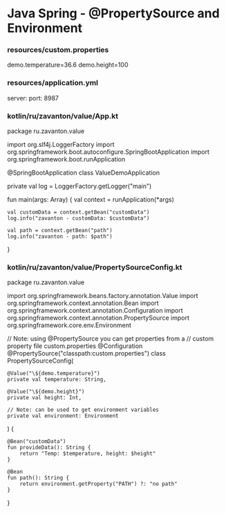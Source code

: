 # Java Spring - @PropertySource and Environment



### resources/custom.properties
demo.temperature=36.6
demo.height=100










### resources/application.yml
server:
  port: 8987










### kotlin/ru/zavanton/value/App.kt
package ru.zavanton.value

import org.slf4j.LoggerFactory
import org.springframework.boot.autoconfigure.SpringBootApplication
import org.springframework.boot.runApplication

@SpringBootApplication
class ValueDemoApplication

private val log = LoggerFactory.getLogger("main")

fun main(args: Array<String>) {
    val context = runApplication<ValueDemoApplication>(*args)

    val customData = context.getBean("customData")
    log.info("zavanton - customData: $customData")

    val path = context.getBean("path")
    log.info("zavanton - path: $path")
}










### kotlin/ru/zavanton/value/PropertySourceConfig.kt
package ru.zavanton.value

import org.springframework.beans.factory.annotation.Value
import org.springframework.context.annotation.Bean
import org.springframework.context.annotation.Configuration
import org.springframework.context.annotation.PropertySource
import org.springframework.core.env.Environment

// Note: using @PropertySource you can get properties from a
// custom property file custom.properties
@Configuration
@PropertySource("classpath:custom.properties")
class PropertySourceConfig(

    @Value("\${demo.temperature}")
    private val temperature: String,

    @Value("\${demo.height}")
    private val height: Int,

    // Note: can be used to get environment variables
    private val environment: Environment
) {

    @Bean("customData")
    fun provideData(): String {
        return "Temp: $temperature, height: $height"
    }

    @Bean
    fun path(): String {
        return environment.getProperty("PATH") ?: "no path"
    }
}
